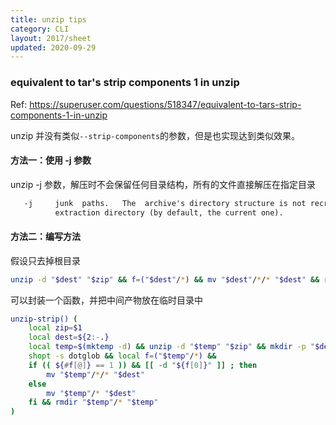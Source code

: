 ```yaml
---
title: unzip tips
category: CLI
layout: 2017/sheet
updated: 2020-09-29
---
```


### equivalent to tar's strip components 1 in unzip

Ref: <https://superuser.com/questions/518347/equivalent-to-tars-strip-components-1-in-unzip>

unzip 并没有类似`--strip-components`的参数，但是也实现达到类似效果。

#### 方法一：使用 -j 参数

unzip -j 参数，解压时不会保留任何目录结构，所有的文件直接解压在指定目录

```txt
   -j     junk  paths.   The  archive's directory structure is not recreated; all files are deposited in the
          extraction directory (by default, the current one).
```

#### 方法二：编写方法

假设只去掉根目录

```bash
unzip -d "$dest" "$zip" && f=("$dest"/*) && mv "$dest"/*/* "$dest" && rmdir "${f[@]}"
```

可以封装一个函数，并把中间产物放在临时目录中

```bash
unzip-strip() (
    local zip=$1
    local dest=${2:-.}
    local temp=$(mktemp -d) && unzip -d "$temp" "$zip" && mkdir -p "$dest" &&
    shopt -s dotglob && local f=("$temp"/*) &&
    if (( ${#f[@]} == 1 )) && [[ -d "${f[0]}" ]] ; then
        mv "$temp"/*/* "$dest"
    else
        mv "$temp"/* "$dest"
    fi && rmdir "$temp"/* "$temp"
)
```
